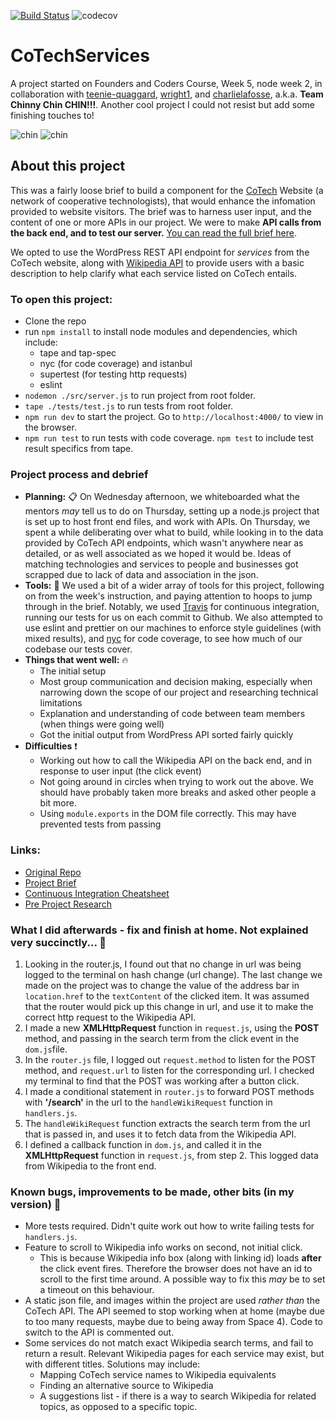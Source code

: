 [![Build Status](https://travis-ci.org/mr-bagglesworth/CoTechServices.svg?branch=master)](https://travis-ci.org/mr-bagglesworth/CoTechServices) ![codecov](https://codecov.io/gh/mr-bagglesworth/CoTechServices/branch/master/graph/badge.svg)

# CoTechServices

A project started on Founders and Coders Course, Week 5, node week 2, in collaboration with [teenie-quaggard](https://github.com/teenie-quaggard), [wright1](https://github.com/wright1), and [charlielafosse](https://github.com/charlielafosse), a.k.a. **Team Chinny Chin CHIN!!!**. Another cool project I could not resist but add some finishing touches to!

![chin](https://media.giphy.com/media/xTiTnzR3oXDcFea0NO/giphy.gif)
![chin](https://media.giphy.com/media/a5viI92PAF89q/giphy.gif)


## About this project

This was a fairly loose brief to build a component for the [CoTech](https://www.coops.tech/about) Website (a network of cooperative technologists), that would enhance the infomation provided to website visitors. The brief was to harness user input, and the content of one or more APIs in our project. We were to make **API calls from the back end, and to test our server.** [You can read the full brief here](https://hackmd.io/h9fBLTDERVKg9CGr3KINMQ?view).

We opted to use the WordPress REST API endpoint for _services_ from the CoTech website, along with [Wikipedia API](https://www.mediawiki.org/wiki/API:Main_page) to provide users with a basic description to help clarify what each service listed on CoTech entails.


### To open this project:

- Clone the repo
- run `npm install` to install node modules and dependencies, which include:
    - tape and tap-spec
    - nyc (for code coverage) and istanbul
    - supertest (for testing http requests)
    - eslint
- `nodemon ./src/server.js` to run project from root folder.
- `tape ./tests/test.js` to run tests from root folder.
- `npm run dev` to start the project. Go to `http://localhost:4000/` to view in the browser.
- `npm run test` to run tests with code coverage. `npm test` to include test result specifics from tape.


### Project process and debrief

- **Planning:** :clipboard: On Wednesday afternoon, we whiteboarded what the mentors _may_ tell us to do on Thursday, setting up a node.js project that is set up to host front end files, and work with APIs. On Thursday, we spent a while deliberating over what to build, while looking in to the data provided by CoTech API endpoints, which wasn't anywhere near as detailed, or as well associated as we hoped it would be. Ideas of matching technologies and services to people and businesses got scrapped due to lack of data and association in the json.
- **Tools:** :wrench: We used a bit of a wider array of tools for this project, following on from the week's instruction, and paying attention to hoops to jump through in the brief. Notably, we used [Travis](https://travis-ci.org/) for continuous integration, running our tests for us on each commit to Github. We also attempted to use eslint and prettier on our machines to enforce style guidelines (with mixed results), and [nyc](https://www.npmjs.com/package/nyc) for code coverage, to see how much of our codebase our tests cover.
- **Things that went well:** :fire:
    - The initial setup
    - Most group communication and decision making, especially when narrowing down the scope of our project and researching technical limitations
    - Explanation and understanding of code between team members (when things were going well)
    - Got the initial output from WordPress API sorted fairly quickly
- **Difficulties** :exclamation:
    - Working out how to call the Wikipedia API on the back end, and in response to user input (the click event)
    - Not going around in circles when trying to work out the above. We should have probably taken more breaks and asked other people a bit more.
    - Using ```module.exports``` in the DOM file correctly. This may have prevented tests from passing


### Links:

- [Original Repo](https://github.com/fac-15/chin)
- [Project Brief](https://hackmd.io/h9fBLTDERVKg9CGr3KINMQ?view)
- [Continuous Integration Cheatsheet](https://hackmd.io/LNg8wXcBTDSdShMTu64x5A)
- [Pre Project Research](https://github.com/fac-15/Research/tree/master/week%205)


### What I did afterwards - fix and finish at home. Not explained very succinctly... :checkered_flag:
1. Looking in the router.js, I found out that no change in url was being logged to the terminal on hash change (url change). The last change we made on the project was to change the value of the address bar in ```location.href``` to the ```textContent``` of the clicked item. It was assumed that the router would pick up this change in url, and use it to make the correct http request to the Wikipedia API.
2. I made a new **XMLHttpRequest** function in ```request.js```, using the **POST** method, and passing in the search term from the click event in the ```dom.js```file.
3. In the ```router.js``` file, I logged out ```request.method``` to listen for the POST method, and ```request.url``` to listen for the corresponding url. I checked my terminal to find that the POST was working after a button click.
4. I made a conditional statement in ```router.js``` to forward POST methods with **'/search'** in the url to the ```handleWikiRequest``` function in ```handlers.js```.
5. The ```handleWikiRequest``` function extracts the search term from the url that is passed in, and uses it to fetch data from the Wikipedia API.
6. I defined a callback function in ```dom.js```, and called it in the **XMLHttpRequest** function in ```request.js```, from step 2. This logged data from Wikipedia to the front end.


### Known bugs, improvements to be made, other bits (in my version) :bug:
- More tests required. Didn't quite work out how to write failing tests for ```handlers.js```.
- Feature to scroll to Wikipedia info works on second, not initial click.
    - This is because Wikipedia info box (along with linking id) loads **after** the click event fires. Therefore the browser does not have an id to scroll to the first time around. A possible way to fix this _may_ be to set a timeout on this behaviour.
- A static json file, and images within the project are used _rather than_ the CoTech API. The API seemed to stop working when at home (maybe due to too many requests, maybe due to being away from Space 4). Code to switch to the API is commented out.
- Some services do not match exact Wikipedia search terms, and fail to return a result. Relevant Wikipedia pages for each service may exist, but with different titles. Solutions may include:
    - Mapping CoTech service names to Wikipedia equivalents
    - Finding an alternative source to Wikipedia
    - A suggestions list - if there is a way to search Wikipedia for related topics, as opposed to a specific topic.

